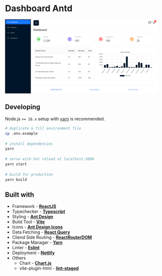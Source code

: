 # Dashboard Antd

[![Dashboard Antd](public/dashboard.png)](https://dashboard-antd-beta.netlify.app/)

## Developing

Node.js `>= 16.x` setup with [yarn](https://yarnpkg.com/) is recommended.

```bash
# duplicate & fill environment file
cp .env.example

# install dependencies
yarn

# serve with hot reload at localhost:3000
yarn start

# build for production
yarn build
```

## Built with

- Framework - [**ReactJS**](https://reactjs.org/)
- Typechecker - [**Typescript**](https://www.typescriptlang.org/)
- Styling - [**Ant Design**](https://ant.design/)
- Build Tool - [**Vite**](https://vitejs.dev/)
- Icons - [**Ant Design Icons**](https://ant.design/components/icon)
- Data Fetching - [**React Query**](https://tanstack.com/query/latest)
- Cliend Side Routing - [**ReactRouterDOM**](https://reactrouter.com/)
- Package Manager - [**Yarn**](https://yarnpkg.com/)
- Linter - [**Eslint**](https://eslint.org/)
- Deployment - [**Netlify**](https://www.netlify.com/)
- Others
  - Chart - [**Chart.js**](https://www.chartjs.org/)
  - vite-plugin-html - [**lint-staged**](https://www.npmjs.com/package/vite-plugin-html)
